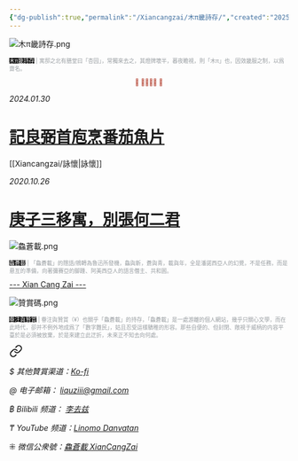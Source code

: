 ```yaml
---
{"dg-publish":true,"permalink":"/Xiancangzai/木π畿詩存/","created":"2025-04-21T10:56:39.116+08:00"}
---
```



![木π畿詩存.png](/img/user/%E9%99%84%E4%BB%B6/%E9%99%84%E4%BB%B62024/%E6%9C%A8%CF%80%E7%95%BF%E8%A9%A9%E5%AD%98.png)

<p style="font-size:0.7em; color:#999ea2"><ins style="font-size:1em;background: black;color:white">木π畿詩存</ins> | 寓邸之北有膳堂曰「杏园」，常獨來去之，其燈牌壞半，暮夜瞻視，則「木π」也，因效畿服之制，以爲齋名。</p>

<div class="spacer"></div>

<p style="text-align:center;color:#B54434;font-size:0.8em;">⫷ 𠈨𠯮󱠚󱉯 ⫸</p>



<div class="header-media"
     style="background-image: url(' https://www.artbible.info/images/anoniem_jona_walvis_grt.jpg ');">
    <a href=" https://www.xiancangzai.com/Xiancangzai/%E8%A8%98%E8%89%AF%E5%BC%BC%E9%A6%96%E5%BA%96%E7%83%B9%E7%95%AA%E8%8C%84%E9%AD%9A%E7%89%87/"
       class="card-link"></a>
    <div class="text-content">
        <p><cite>2024.01.30</cite></p>
        <h1>
            <a href="https://www.xiancangzai.com/Xiancangzai/%E8%A8%98%E8%89%AF%E5%BC%BC%E9%A6%96%E5%BA%96%E7%83%B9%E7%95%AA%E8%8C%84%E9%AD%9A%E7%89%87/">記良弼首庖烹番茄魚片</a>
        </h1>
    </div>
</div>

[[Xiancangzai/詠懷\|詠懷]]

<div class="header-media"
     style="background-image: url(' https://www.xiancangzai.com/img/user/%E9%99%84%E4%BB%B6/attachment/%E5%BA%9A%E5%AD%90%E4%B8%89%E7%A7%BB%E5%AF%93%EF%BC%8C%E5%88%A5%E5%BC%B5%E4%BD%95%E4%BA%8C%E5%90%9B.png ');">
    <a href=" https://www.xiancangzai.com/Xiancangzai/%E5%BA%9A%E5%AD%90%E4%B8%89%E7%A7%BB%E5%AF%93%EF%BC%8C%E5%88%A5%E5%BC%B5%E4%BD%95%E4%BA%8C%E5%90%9B/"
       class="card-link"></a>
    <div class="text-content">
        <p><cite>2020.10.26</cite></p>
        <h1>
            <a href="https://www.xiancangzai.com/Xiancangzai/%E5%BA%9A%E5%AD%90%E4%B8%89%E7%A7%BB%E5%AF%93%EF%BC%8C%E5%88%A5%E5%BC%B5%E4%BD%95%E4%BA%8C%E5%90%9B/">庚子三移寓，別張何二君</a>
        </h1>
    </div>
</div>

![鱻蒼載.png](/img/user/%E9%99%84%E4%BB%B6/%E9%99%84%E4%BB%B62024/%E9%B1%BB%E8%92%BC%E8%BC%89.png)

<p style="font-size:0.7em; color:#999ea2"><ins style="font-size:1em;background: black;color:white">鱻蒼載</ins> | 「鱻蒼載」的隱語/鴘轉為魯迅所發機，鱻與新，蒼與青，載與年，全是潘諾西亞人的幻覺，不是任務，而是悬亙的準備，向著彌賽亞的腳踵、阿美西亞人的語言僭主、共和囻。</p>

<div class="splitline"><a href="https://www.xiancangzai.com/">--- Xian Cang Zai ---</a></div>

![贊賞碼.png](/img/user/%E9%99%84%E4%BB%B6/%E9%99%84%E4%BB%B62024/%E8%B4%8A%E8%B3%9E%E7%A2%BC.png)

<p style="font-size:0.7em; color:#999ea2"><ins style="font-size:1em;background: black;color:white">眷注與贊賞</ins> | 眷注與贊賞（¥）也關乎「鱻蒼載」的持存，「鱻蒼載」是一處游離的個人網站，幾乎只關心文學，而在此時代，卻并不例外地成爲了「數字難民」，姑且忍受這樣驕稚的形容。那些自便的、但封閉、敞視于威柄的内容平臺於是必須被放棄，於是來建立此迂折，未來正不知去向何處。</p>


<div class="transclusion internal-embed is-loaded"><a class="markdown-embed-link" href="/xiancangzai/link-tree/" aria-label="Open link"><svg xmlns="http://www.w3.org/2000/svg" width="24" height="24" viewBox="0 0 24 24" fill="none" stroke="currentColor" stroke-width="2" stroke-linecap="round" stroke-linejoin="round" class="svg-icon lucide-link"><path d="M10 13a5 5 0 0 0 7.54.54l3-3a5 5 0 0 0-7.07-7.07l-1.72 1.71"></path><path d="M14 11a5 5 0 0 0-7.54-.54l-3 3a5 5 0 0 0 7.07 7.07l1.71-1.71"></path></svg></a><div class="markdown-embed">





<cite>$ 其他贊賞渠道：[Ko-fi](https://ko-fi.com/xiancangzai)</cite>

<cite>@ 电子邮箱： liquziii@gmail.com </cite>

<cite>฿ Bilibili 频道： [李去兹](https://space.bilibili.com/1676863200)</cite>

<cite>₸ YouTube 频道：[Linomo Danvatan](http://www.youtube.com/@LinomoDanvatan) </cite>

<cite>⁜ 微信公衆號：[鱻蒼載 XianCangZai](https://mp.weixin.qq.com/s/yneTMt9zIapGXF9yfuvOkg)</cite>


</div></div>


